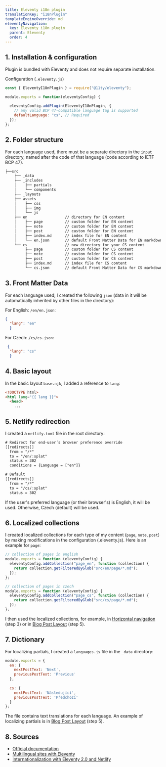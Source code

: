 ```yaml
---
title: Eleventy i18n plugin
translationKey: "i18nPlugin"
templateEngineOverride: md
eleventyNavigation:
  key: Eleventy i18n plugin
  parent: Eleventy
  order: 4
---
```

## 1. Installation & configuration
Plugin is bundled with Eleventy and does not require separate installation. 

Configuration (`.eleventy.js`)
```js
const { EleventyI18nPlugin } = require("@11ty/eleventy");

module.exports = function(eleventyConfig) {
  
  eleventyConfig.addPlugin(EleventyI18nPlugin, {
    // any valid BCP 47-compatible language tag is supported
    defaultLanguage: "cs", // Required
  });
};
```
## 2. Folder structure
For each language used, there must be a separate directory in the `input` directory, named after the code of that language (code according to IETF BCP 47). 
```html
├──src                        
    ├── _data                 
    ├── _includes             
    │    ├── partials       
    │    └── components      
    ├── _layouts              
    ├── assets                
    │    ├── css             
    │    ├── img             
    │    └── js              
    ├── en                 // directory for EN content
    │    ├── page          // custom folder for EN content
    │    ├── note          // custom folder for EN content
    │    ├── post          // custom folder for EN content
    │    ├── index.md      // index file for EN content
    │    └── en.json       // default Front Matter Data for EN markdown files
    └── cs                 // new directory for your CS content
         ├── page          // custom folder for CS content
         ├── note          // custom folder for CS content
         ├── post          // custom folder for CS content 
         ├── index.md      // index file for CS content
         └── cs.json       // default Front Matter Data for CS markdown files
```
## 3. Front Matter Data
For each language used, I created the following `json` (data in it will be automatically inherited by other files in the directory): 

For English: `/en/en.json`: 
```json
{
  "lang": "en"
  }
```

For Czech: `/cs/cs.json`:
```json
 {
  "lang": "cs"
  }
```
## 4. Basic layout
In the basic layout `base.njk`, I added a reference to `lang`:

```html
<!DOCTYPE html>
<html lang="{{ lang }}">
  <head>
    ...
```
## 5. Netlify redirection
I created a `netlify.toml` file in the root directory: 

```html
# Redirect for end-user’s browser preference override
[[redirects]]
  from = "/*"
  to = "/en/:splat"
  status = 302
  conditions = {Language = ["en"]}

# Default
[[redirects]]
  from = "/*"
  to = "/cs/:splat"
  status = 302
```
If the user's preferred language (or their browser's) is English, it will be used. Otherwise, Czech (default) will be used.

## 6. Localized collections
I created localized collections for each type of my content (`page`, `note`, `post`) by making modifications in the configuration (.eleventy.js). Here is an example for `page`:
```js
// collection of pages in english
module.exports = function (eleventyConfig) {
  eleventyConfig.addCollection("page_en", function (collection) {
    return collection.getFilteredByGlob("src/en/page/*.md");
  });
};

// collection of pages in czech
module.exports = function (eleventyConfig) {
  eleventyConfig.addCollection("page_cs", function (collection) {
    return collection.getFilteredByGlob("src/cs/page/*.md");
  });
};
```
I then used the localized collections, for example, in [Horizontal navigation](/en/note/eleventy/horizontal-navigation) (step 3) or in [Blog Post Layout](/en/note/eleventy/blog-post-layout) (step 5).

## 7. Dictionary
For localizing partials, I created a `languages.js` file in the `_data` directory:
```js
module.exports = {
  en: {
    nextPostText: 'Next',
    previousPostText: 'Previous'
  },
  
  cs: {
    nextPostText: 'Následující',
    previousPostText: 'Předchozí'
  }
};
```
The file contains text translations for each language. An example of localizing partials is in [Blog Post Layout](/en/note/eleventy/blog-post-layout) (step 5). 

## 8. Sources
- [Official documentation](https://www.11ty.dev/docs/plugins/i18n/)
- [Multilingual sites with Eleventy](https://www.webstoemp.com/blog/multilingual-sites-eleventy/)
- [Internationalization with Eleventy 2.0 and Netlify](https://www.lenesaile.com/en/blog/internationalization-with-eleventy-20-and-netlify/)

